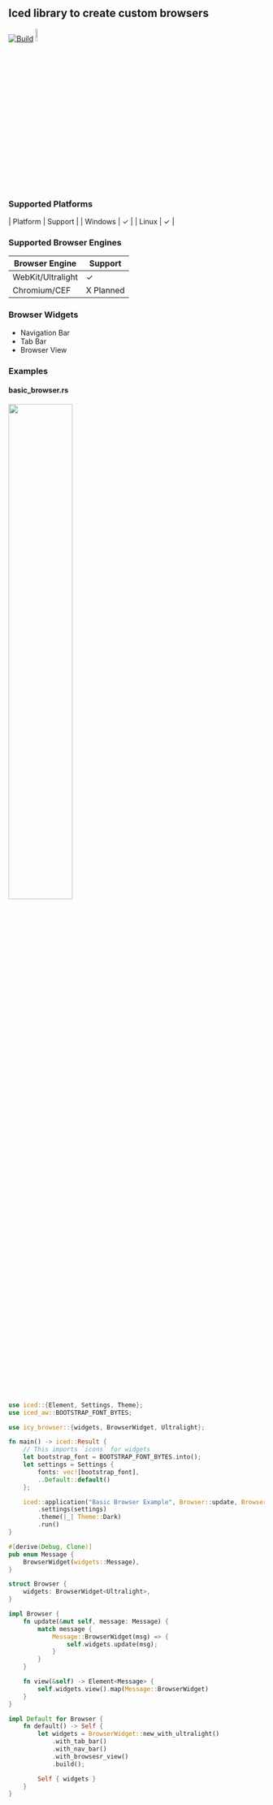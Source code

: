 ## Iced library to create custom browsers

[![Build](https://github.com/LegitCamper/rust-browser/actions/workflows/ci.yml/badge.svg)](https://github.com/LegitCamper/rust-browser/actions/workflows/ci.yml)
<img src="https://raw.githubusercontent.com/gist/hecrj/ad7ecd38f6e47ff3688a38c79fd108f0/raw/74384875ecbad02ae2a926425e9bcafd0695bade/color.svg" width=8%>

### Supported Platforms
| Platform | Support               |
| Windows  | <span>&#10003;</span> |
| Linux    | <span>&#10003;</span> |


### Supported Browser Engines
| Browser Engine | Support      |
| ----------------- | --------- |
| WebKit/Ultralight | <span>&#10003;</span> |
| Chromium/CEF      | X Planned |


### Browser Widgets
- Navigation Bar
- Tab Bar
- Browser View

### Examples
#### basic_browser.rs
<img src="https://github.com/LegitCamper/rust-browser/blob/main/assets/basic_browser.png" width=50%>

``` Rust
use iced::{Element, Settings, Theme};
use iced_aw::BOOTSTRAP_FONT_BYTES;

use icy_browser::{widgets, BrowserWidget, Ultralight};

fn main() -> iced::Result {
    // This imports `icons` for widgets
    let bootstrap_font = BOOTSTRAP_FONT_BYTES.into();
    let settings = Settings {
        fonts: vec![bootstrap_font],
        ..Default::default()
    };

    iced::application("Basic Browser Example", Browser::update, Browser::view)
        .settings(settings)
        .theme(|_| Theme::Dark)
        .run()
}

#[derive(Debug, Clone)]
pub enum Message {
    BrowserWidget(widgets::Message),
}

struct Browser {
    widgets: BrowserWidget<Ultralight>,
}

impl Browser {
    fn update(&mut self, message: Message) {
        match message {
            Message::BrowserWidget(msg) => {
                self.widgets.update(msg);
            }
        }
    }

    fn view(&self) -> Element<Message> {
        self.widgets.view().map(Message::BrowserWidget)
    }
}

impl Default for Browser {
    fn default() -> Self {
        let widgets = BrowserWidget::new_with_ultralight()
            .with_tab_bar()
            .with_nav_bar()
            .with_browsesr_view()
            .build();

        Self { widgets }
    }
}
```
